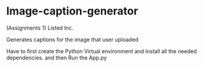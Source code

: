 # Image-caption-generator
(Assignments 1) Listed Inc.

Generates captions for the image that user uploaded

Have to first create the Python Virtual environment and install all the needed dependencies. and then Run the App.py
